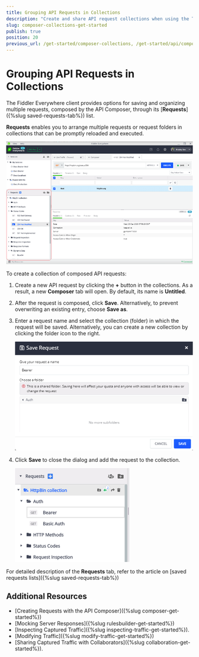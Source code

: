 ```yaml
---
title: Grouping API Requests in Collections
description: "Create and share API request collections when using the Telerik Fiddler Everywhere web-debugging HTTP-proxy client."
slug: composer-collections-get-started
publish: true
position: 20
previous_url: /get-started/composer-collections, /get-started/api/composer-collections
---
```


# Grouping API Requests in Collections

The Fiddler Everywhere client provides options for saving and organizing multiple requests, composed by the API Composer, through its [**Requests**]({%slug saved-requests-tab%}) list.

**Requests** enables you to arrange multiple requests or request folders in collections that can be promptly reloaded and executed.

![Requests lists](../images/requests/requests-list-all.png)

To create a collection of composed API requests:

1. Create a new API request by clicking the **+** button in the collections. As a result, a new **Composer** tab will open. By default, its name is **Untitled**.

1. After the request is composed, click **Save**. Alternatively, to prevent overwriting an existing entry, choose **Save as**.

1. Enter a request name and select the collection (folder) in which the request will be saved. Alternatively, you can create a new collection by clicking the folder icon to the right.

    ![Requests lists](../images/requests/requests-enter-name-and-folder.png)

1. Click **Save** to close the dialog and add the request to the collection.

    ![Requests lists](../images/requests/requests-created-collection.png)

For detailed description of the **Requests** tab, refer to the article on [saved requests lists]({%slug saved-requests-tab%})

## Additional Resources

- [Creating Requests with the API Composer]({%slug composer-get-started%})
- [Mocking Server Responses]({%slug rulesbuilder-get-started%})
- [Inspecting Captured Traffic]({%slug inspecting-traffic-get-started%}).
- [Modifying Traffic]({%slug modify-traffic-get-started%})
- [Sharing Captured Traffic with Collaborators]({%slug collaboration-get-started%}).
